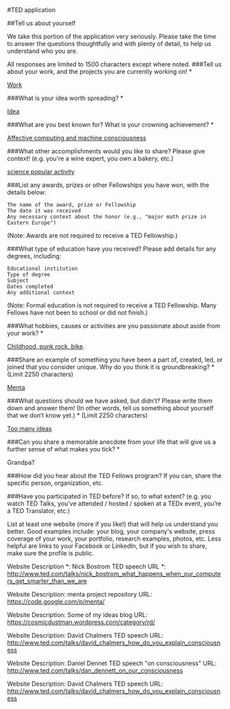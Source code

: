 #TED application

##Tell us about yourself

We take this portion of the application very seriously. Please take the time to answer the questions thoughtfully and with plenty of detail, to help us understand who you are.

All responses are limited to 1500 characters except where noted.
###Tell us about your work, and the projects you are currently working on! *

[Work](work.md)

###What is your idea worth spreading? *

[Idea](idea.md)

###What are you best known for? What is your crowning achievement? *

[Affective computing and machine consciousness](consciousness.md)

###What other accomplishments would you like to share? Please give context! (e.g. you're a wine expert, you own a bakery, etc.)

[science popular activity](science_popular.md)

###List any awards, prizes or other Fellowships you have won, with the details below:

    The name of the award, prize or Fellowship
    The date it was received
    Any necessary context about the honor (e.g., "major math prize in Eastern Europe")

(Note: Awards are not required to receive a TED Fellowship.)


###What type of education have you received? Please add details for any degrees, including:

    Educational institution
    Type of degree
    Subject
    Dates completed
    Any additional context

(Note: Formal education is not required to receive a TED Fellowship. Many Fellows have not been to school or did not finish.)


###What hobbies, causes or activities are you passionate about aside from your work? *

[Childhood, punk rock, bike](hobbies.md).

###Share an example of something you have been a part of, created, led, or joined that you consider unique. Why do you think it is groundbreaking? *
(Limit 2250 characters)

[Menta](menta.md)


###What questions should we have asked, but didn’t? Please write them down and answer them! (In other words, tell us something about yourself that we don’t know yet.) *
(Limit 2250 characters)

[Too many ideas](2many_ideas.md)


###Can you share a memorable anecdote from your life that will give us a further sense of what makes you tick? *

Grandpa?

###How did you hear about the TED Fellows program? If you can, share the specific person, organization, etc.

###Have you participated in TED before? If so, to what extent? (e.g. you watch TED Talks, you’ve attended / hosted / spoken at a TEDx event, you’re a TED Translator, etc.)


List at least one website (more if you like!) that will help us understand you better.
Good examples include: your blog, your company's website, press coverage of your work, your portfolio, research examples, photos, etc. Less helpful are links to your Facebook or LinkedIn, but if you wish to share, make sure the profile is public.

Website Description *: Nick Bostrom TED speech
URL *: http://www.ted.com/talks/nick_bostrom_what_happens_when_our_computers_get_smarter_than_we_are

Website Description: menta project repository
URL: https://code.google.com/p/menta/

Website Description: Some of my ideas blog
URL: https://cosmicdustman.wordpress.com/category/rd/

Website Description: David Chalmers TED speech
URL: http://www.ted.com/talks/david_chalmers_how_do_you_explain_consciousness

Website Description: Daniel Dennet TED speech "on consciousness"
URL: http://www.ted.com/talks/dan_dennett_on_our_consciousness

Website Description: David Chalmers TED speech
URL: http://www.ted.com/talks/david_chalmers_how_do_you_explain_consciousness


